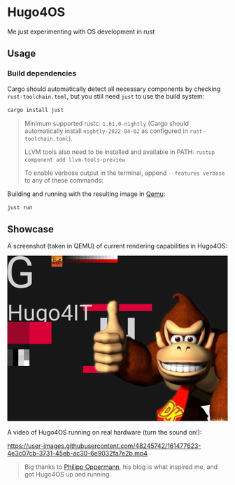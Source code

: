 # Hugo4OS

Me just experimenting with OS development in rust

## Usage

### Build dependencies

Cargo should automatically detect all necessary components by checking `rust-toolchain.toml`, but you still need `just` to use the build system:

```bash
cargo install just
```

> Minimum supported rustc: `1.61.0-nightly` (Cargo should automatically install `nightly-2022-04-02` as configured in `rust-toolchain.toml`).
>
> LLVM tools also need to be installed and available in PATH: `rustup component add llvm-tools-preview`
>
> To enable verbose output in the terminal, append `--features verbose` to any of these commands:

Building and running with the resulting image in [Qemu](https://www.qemu.org/):

```bash
just run
```

## Showcase

A screenshot (taken in QEMU) of current rendering capabilities in Hugo4OS:

![wowie](./.github/showcase/screenshot-2022-04-03_19-03-52.png)

A video of Hugo4OS running on real hardware (turn the sound on!):

https://user-images.githubusercontent.com/48245742/161477623-4e3c07cb-3731-45eb-ac30-6e9032fa7e2b.mp4

> Big thanks to [Philipp Oppermann](https://os.phil-opp.com/), his blog is what inspired me, and got Hugo4OS up and running.